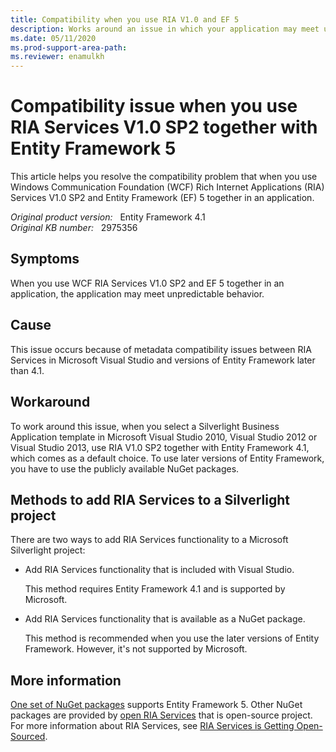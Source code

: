 ```yaml
---
title: Compatibility when you use RIA V1.0 and EF 5
description: Works around an issue in which your application may meet unpredictable behavior.
ms.date: 05/11/2020
ms.prod-support-area-path: 
ms.reviewer: enamulkh
---
```

# Compatibility issue when you use RIA Services V1.0 SP2 together with Entity Framework 5

This article helps you resolve the compatibility problem that when you use Windows Communication Foundation (WCF) Rich Internet Applications (RIA) Services V1.0 SP2 and Entity Framework (EF) 5 together in an application.

_Original product version:_ &nbsp; Entity Framework 4.1  
_Original KB number:_ &nbsp; 2975356

## Symptoms  

When you use WCF RIA Services V1.0 SP2 and EF 5 together in an application, the application may meet unpredictable behavior.

## Cause

This issue occurs because of metadata compatibility issues between RIA Services in Microsoft Visual Studio and versions of Entity Framework later than 4.1.

## Workaround

To work around this issue, when you select a Silverlight Business Application template in Microsoft Visual Studio 2010, Visual Studio 2012 or Visual Studio 2013, use RIA V1.0 SP2 together with Entity Framework 4.1, which comes as a default choice. To use later versions of Entity Framework, you have to use the publicly available NuGet packages.

## Methods to add RIA Services to a Silverlight project

There are two ways to add RIA Services functionality to a Microsoft Silverlight project:

- Add RIA Services functionality that is included with Visual Studio.

    This method requires Entity Framework 4.1 and is supported by Microsoft.

- Add RIA Services functionality that is available as a NuGet package.

    This method is recommended when you use the later versions of Entity Framework. However, it's not supported by Microsoft.

## More information

[One set of NuGet packages](http://jeffhandley.com/archive/2012/12/10/ria-services-nuget-package-updates-ndash-including-support-for-entityframework.aspx) supports Entity Framework 5. Other NuGet packages are provided by [open RIA Services](http://www.openriaservices.net) that is open-source project. For more information about RIA Services, see [RIA Services is Getting Open-Sourced](https://jeffhandley.com/2013-07-03/ria-services-is-getting-open-sourced).
